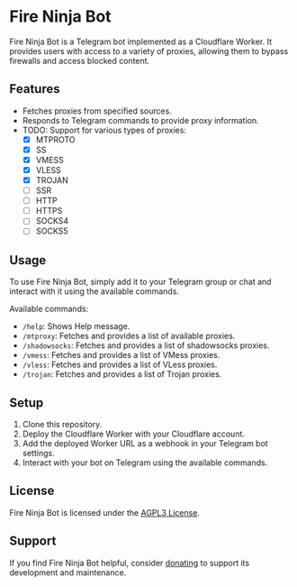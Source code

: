 # Fire Ninja Bot

Fire Ninja Bot is a Telegram bot implemented as a Cloudflare Worker. It provides users with access to a variety of proxies, allowing them to bypass firewalls and access blocked content.

## Features

- Fetches proxies from specified sources.
- Responds to Telegram commands to provide proxy information.
- TODO: Support for various types of proxies:
    - [x] MTPROTO
    - [x] SS
    - [x] VMESS
    - [x] VLESS
    - [x] TROJAN
    - [ ] SSR
    - [ ] HTTP
    - [ ] HTTPS
    - [ ] SOCKS4
    - [ ] SOCKS5

## Usage

To use Fire Ninja Bot, simply add it to your Telegram group or chat and interact with it using the available commands.

Available commands:

- `/help`: Shows Help message.
- `/mtproxy`: Fetches and provides a list of available proxies.
- `/shadowsocks`: Fetches and provides a list of shadowsocks proxies.
- `/vmess`: Fetches and provides a list of VMess proxies. 
- `/vless`: Fetches and provides a list of VLess proxies. 
- `/trojan`: Fetches and provides a list of Trojan proxies. 


## Setup

1. Clone this repository.
2. Deploy the Cloudflare Worker with your Cloudflare account.
3. Add the deployed Worker URL as a webhook in your Telegram bot settings.
4. Interact with your bot on Telegram using the available commands.

## License

Fire Ninja Bot is licensed under the [AGPL3 License](LICENSE).

## Support

If you find Fire Ninja Bot helpful, consider [donating](https://znano.eu.org/support) to support its development and maintenance.

